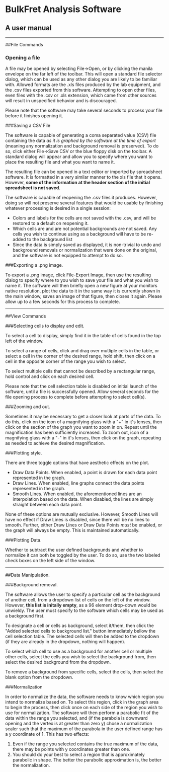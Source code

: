 # BulkFret Analysis Software

## A user manual

----

##File Commands

### Opening a file

A file may be opened by selecting File->Open, or by clicking the manila envelope on the far left of the toolbar.  This will open a standard file selector dialog, which can be used as any other dialog you are likely to be familiar with.  Allowed formats are the .xls files produced by the lab equipment, and the .csv files exported from this software.  Attempting to open other files, even files with the .csv or .xls extension, which came from other sources will result in unspecified behavior and is discouraged.

Please note that the software may take several seconds to process your file before it finishes opening it.

###Saving a CSV  File

The software is capable of generating a coma separated value (CSV) file containing the data _as it is graphed by the software at the time of export_ (meaning any normalization and background removal is preserved).  To do so, click either File->Save CSV or the blue floppy disk on the toolbar.  A standard dialog will appear and allow you to specify where you want to place the resulting file and what you want to name it.

The resulting file can be opened in a text editor or imported by spreadsheet software.  It is formatted in a very similar manner to the xls file that it opens.  However, **some of the information at the header section of the initial spreadsheet is not saved**.

The software is capable of reopening the .csv files it produces.  However, doing so will not preserve several features that would be usable by finishing whatever processing is desired in a single session:

- Colors and labels for the cells are not saved with the .csv, and will be restored to a default on reopening it.
- Which cells are and are not potential backgrounds are not saved.  Any cells you wish to continue using as a background will have to be re-added to the background list
- Since the data is simply saved as displayed, it is non-trivial to undo and background removals or normalization that were done on the original, and the software is not equipped to attempt to do so.

###Exporting a .png image.

To export a .png image, click File-Export Image, then use the resulting dialog to specify where to you wish to save your file and what you wish to name it.  The software will then briefly open a new figure at your monitors native resolution, plot the data to it in the same way it is currently shown in the main window, saves an image of that figure, then closes it again.  Please allow up to a few seconds for this process to complete.

----

##View Commands

###Selecting cells to display and edit.

To select a cell to display, simply find it in the table of cells found in the top left of the window.  

To select a range of cells, click and drag over mutliple cells in the table, or select a cell in the corner of the desired range, hold shift, then click on a cell in the opposite corner of the range you wish to select. 

To select multiple cells that cannot be described by a rectangular range, hold control and click on each desired cell.

Please note that the cell selection table is disabled on initial launch of the software, until a file is successfully opened.  Allow several seconds for the file opening process to complete before attempting to select cell(s).

###Zooming and out.

Sometimes it may be necessary to get a closer look at parts of the data.  To do this, click on the icon of a magnifying glass with a "+" in it's lenses, then click on the section of the graph you want to zoom in on.  Repeat until the magnification has been sufficiently increased.  To zoom out,  icon of a magnifying glass with a "-" in it's lenses, then click on the graph, repeating as needed to achieve the desired magnification.

###Plotting style.

There are three toggle options that have aesthetic effects on the plot.  

- Draw Data Points.  When enabled, a point is drawn for each data point represented in the graph.
- Draw Lines.  When enabled, line graphs connect the data points represented in the graph.
- Smooth Lines.  When enabled, the aforementioned lines are an interpolation based on the data.  When disabled, the lines are simply straight between each data point.

None of these options are mutually exclusive.  However, Smooth Lines will have no effect if Draw Lines is disabled, since there will be no lines to smooth.  Further, either Draw Lines or Draw Data Points _must_ be enabled, or the graph will always be empty.  This is maintained automatically.

###Plotting Data.

Whether to subtract the user defined backgrounds and whether to normalize it can both be toggled by the user.  To do so, use the two labeled check boxes on the left side of the window.


---

##Data Manipulation.

###Background removal.

The software allows the user to specify a particular cell as the background of another cell, from a dropdown list of cells on the left of the window.  However, **this list is initally empty**, as a 96 element drop-down would be unwieldy.  The user must specify to the software which cells may be used as a background first.

To designate a cell or cells as background, select it/them, then click the "Added selected cells to background list." button immediately bellow the cell selection table.  The selected cells will then be added to the dropdown (if they are already in the dropdown, nothing will happen).

To select which cell to use as a background for another cell or multiple other cells, select the cells you wish to select the background from, then select the desired background from the dropdown.

To remove a background from specific cells, select the cells, then select the blank option from the dropdown.

###Normalization

In order to normalize the data, the software needs to know which region you intend to normalize based on.  To select this region, click in the graph area to begin the process, then click once on each side of the region you wish to use for normalization.  The software will then perform a parabolic fit of the data within the range you selected, and (if the parabola is downward opening and the vertex is at greater than zero y) chose a normalization scaler such that the maximum of the parabola in the user defined range has a y coordinate of 1.  This has two effects:

1. Even if the range you selected contains the true maximum of the data, there may be points with y coordinates greater than one.  
2. You should do your best to select a region that is approximately parabolic in shape.  The better the parabolic approximation is, the better the normalization.